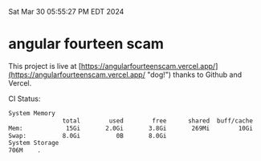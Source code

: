Sat Mar 30 05:55:27 PM EDT 2024

# angular fourteen scam


This project is live at [https://angularfourteenscam.vercel.app/](https://angularfourteenscam.vercel.app/ "dog!") thanks to Github and Vercel.

CI Status: 

```bash
System Memory
               total        used        free      shared  buff/cache   available
Mem:            15Gi       2.0Gi       3.8Gi       269Mi        10Gi        13Gi
Swap:          8.0Gi          0B       8.0Gi
System Storage
706M	.
